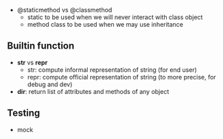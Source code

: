 - @staticmethod vs @classmethod
    - static to be used when we will never interact with class object
    - method class to be used when we may use inheritance

## Builtin function
- __str__ vs __repr__
    - str: compute informal representation of string (for end user)
    - repr: compute official representation of string (to more precise, for debug and dev)
- **dir**: return list of attributes and methods of any object  


## Testing
- mock